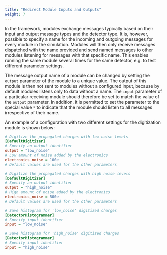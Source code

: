 ```yaml
---
title: "Redirect Module Inputs and Outputs"
weight: 7
---
```


In the framework, modules exchange messages typically based on their
input and output message types and the detector type. It is, however,
possible to specify a name for the incoming and outgoing messages for
every module in the simulation. Modules will then only receive messages
dispatched with the name provided and send named messages to other
modules listening for messages with that specific name. This enables
running the same module several times for the same detector, e.g. to
test different parameter settings.

The message output name of a module can be changed by setting the `output`
parameter of the module to a unique value. The output of this module is
then not sent to modules without a configured input, because by default
modules listens only to data without a name. The `input` parameter of a
particular receiving module should therefore be set to match the value
of the `output` parameter. In addition, it is permitted to set the parameter
to the special value `*` to indicate that the module should listen to all
messages irrespective of their name.

An example of a configuration with two different settings for the
digitization module is shown below:

```ini
# Digitize the propagated charges with low noise levels
[DefaultDigitizer]
# Specify an output identifier
output = "low_noise"
# Low amount of noise added by the electronics
electronics_noise = 100e
# Default values are used for the other parameters

# Digitize the propagated charges with high noise levels
[DefaultDigitizer]
# Specify an output identifier
output = "high_noise"
# High amount of noise added by the electronics
electronics_noise = 500e
# Default values are used for the other parameters

# Save histogram for 'low_noise' digitized charges
[DetectorHistogrammer]
# Specify input identifier
input = "low_noise"

# Save histogram for 'high_noise' digitized charges
[DetectorHistogrammer]
# Specify input identifier
input = "high_noise"
```
